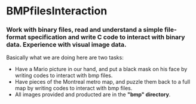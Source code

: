 # BMPfilesInteraction
### Work with binary files, read and understand a simple file- format specification and write C code to interact with binary data. Experience with visual image data.

Basically what we are doing here are two tasks: 
 * Have a Mario picture in our hand, and put a black mask on his face by writing codes to interact with bmp files.
 * Have pieces of the Montreal metro map, and puzzle them back to a full map by writing codes to interact with bmp files.
 * All images provided and producted are in the **"bmp" directory**.
